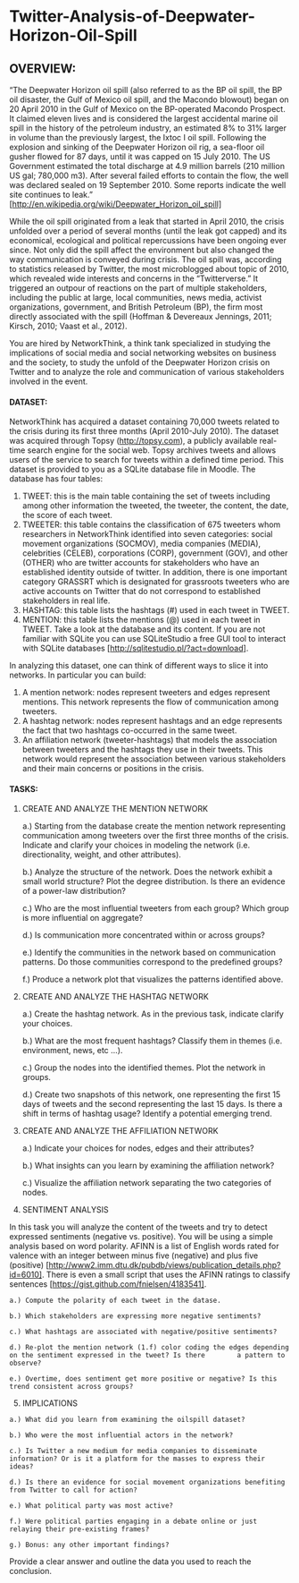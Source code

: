Twitter-Analysis-of-Deepwater-Horizon-Oil-Spill
===============================================
## OVERVIEW:
“The Deepwater Horizon oil spill (also referred to as the BP oil spill, the BP oil disaster, the Gulf of Mexico oil spill, and the Macondo blowout) began on 20 April 2010 in the Gulf of Mexico on the BP-operated Macondo Prospect. It claimed eleven lives and is considered the largest accidental marine oil spill in the history of the petroleum industry, an estimated 8% to 31% larger in volume than the previously largest, the Ixtoc I oil spill. Following the explosion and sinking of the Deepwater Horizon oil rig, a sea-floor oil gusher flowed for 87 days, until it was capped on 15 July 2010. The US Government estimated the total discharge at 4.9 million barrels (210 million US gal; 780,000 m3). After several failed efforts to contain the flow, the well was declared sealed on 19 September 2010. Some reports indicate the well site continues to leak.” [http://en.wikipedia.org/wiki/Deepwater_Horizon_oil_spill]

While the oil spill originated from a leak that started in April 2010, the crisis unfolded over a period of several months (until the leak got capped) and its economical, ecological and political repercussions have been ongoing ever since. Not only did the spill affect the environment but also changed the way communication is conveyed during crisis. The oil spill was, according to statistics released by Twitter, the most microblogged about topic of 2010, which revealed wide interests and concerns in the “Twitterverse.” It triggered an outpour of reactions on the part of multiple stakeholders, including the public at large, local communities, news media, activist organizations, government, and British Petroleum (BP), the firm most directly associated with the spill (Hoffman & Devereaux Jennings, 2011; Kirsch, 2010; Vaast et al., 2012). 

You are hired by NetworkThink, a think tank specialized in studying the implications of social media and social networking websites on business and the society, to study the unfold of the Deepwater Horizon crisis on Twitter and to analyze the role and communication of various stakeholders involved in the event.

#### DATASET:
NetworkThink has acquired a dataset containing 70,000 tweets related to the crisis during its first three months (April 2010-July 2010). The dataset was acquired through Topsy (http://topsy.com), a publicly available real-time search engine for the social web. Topsy archives tweets and allows users of the service to search for tweets within a defined time period. This dataset is provided to you as a SQLite database file in Moodle. The database has four tables:

1.	TWEET: this is the main table containing the set of tweets including among other information the tweeted, the tweeter, the content, the date, the score of each tweet.
2.	TWEETER: this table contains the classification of 675 tweeters whom researchers in NetworkThink identified into seven categories: social movement organizations (SOCMOV), media companies (MEDIA), celebrities (CELEB), corporations (CORP), government (GOV), and other (OTHER) who are twitter accounts for stakeholders who have an established identity outside of twitter. In addition, there is one important category GRASSRT which is designated for grassroots tweeters who are active accounts on Twitter that do not correspond to established stakeholders in real life.
3.	HASHTAG: this table lists the hashtags (#) used in each tweet in TWEET.
4.	MENTION: this table lists the mentions (@) used in each tweet in TWEET.
Take a look at the database and its content. If you are not familiar with SQLite you can use SQLiteStudio a free GUI tool to interact with SQLite databases [http://sqlitestudio.pl/?act=download].

In analyzing this dataset, one can think of different ways to slice it into networks. In particular you can build:

1.	A mention network: nodes represent tweeters and edges represent mentions. This network represents the flow of communication among tweeters.
2.	A hashtag network: nodes represent hashtags and an edge represents the fact that two hashtags co-occurred in the same tweet.
3.	An affiliation network (tweeter-hashtags) that models the association between tweeters and the hashtags they use in their tweets. This network would represent the association between various stakeholders and their main concerns or positions in the crisis. 

#### TASKS:

1.	CREATE AND ANALYZE THE MENTION NETWORK

    a.)  Starting from the database create the mention network representing communication among tweeters over the first three months of the crisis. Indicate and clarify your choices in modeling the network (i.e. directionality, weight, and other attributes).
    
    b.)  	Analyze the structure of the network. Does the network exhibit a small world structure? Plot the degree distribution. Is there an evidence of a power-law distribution?
    
    c.)	Who are the most influential tweeters from each group? Which group is more influential on aggregate?
    
    d.)	Is communication more concentrated within or across groups?
    
    e.)	Identify the communities in the network based on communication patterns. Do those communities correspond to the predefined groups?
    
    f.)	Produce a network plot that visualizes the patterns identified above.
    
2.	CREATE AND ANALYZE THE HASHTAG NETWORK

    a.)	Create the hashtag network. As in the previous task, indicate clarify your choices.
    
    b.)	What are the most frequent hashtags? Classify them in themes (i.e. environment, news, etc …).
    
    c.)	Group the nodes into the identified themes. Plot the network in groups. 
    
    d.)	Create two snapshots of this network, one representing the first 15 days of tweets and the second representing the last 15 days. Is there a shift in terms of hashtag usage? Identify a potential emerging trend.
    
3.	CREATE AND ANALYZE THE AFFILIATION NETWORK

    a.)	Indicate your choices for nodes, edges and their attributes?
    
    b.)	What insights can you learn by examining the affiliation network?
    
    c.)	Visualize the affiliation network separating the two categories of nodes.
    
4.	SENTIMENT ANALYSIS

In this task you will analyze the content of the tweets and try to detect expressed sentiments (negative vs. positive). You will be using a simple analysis based on word polarity. AFINN is a list of English words rated for valence with an integer between minus five (negative) and plus five (positive) [http://www2.imm.dtu.dk/pubdb/views/publication_details.php?id=6010]. There is even a small script that uses the AFINN ratings to classify sentences [https://gist.github.com/fnielsen/4183541].

    a.)	Compute the polarity of each tweet in the datase.
    
    b.)	Which stakeholders are expressing more negative sentiments?
    
    c.)	What hashtags are associated with negative/positive sentiments?
    
    d.)	Re-plot the mention network (1.f) color coding the edges depending on the sentiment expressed in the tweet? Is there        a pattern to observe?
    
    e.)	Overtime, does sentiment get more positive or negative? Is this trend consistent across groups?
    
    
5.	 IMPLICATIONS

    a.)	What did you learn from examining the oilspill dataset? 
    
    b.)	Who were the most influential actors in the network?
    
    c.)	Is Twitter a new medium for media companies to disseminate information? Or is it a platform for the masses to express their ideas?
    
    d.)	Is there an evidence for social movement organizations benefiting from Twitter to call for action?
    
    e.)	What political party was most active?
    
    f.)	Were political parties engaging in a debate online or just relaying their pre-existing frames?
    
    g.)	Bonus: any other important findings?
    
Provide a clear answer and outline the data you used to reach the conclusion.


